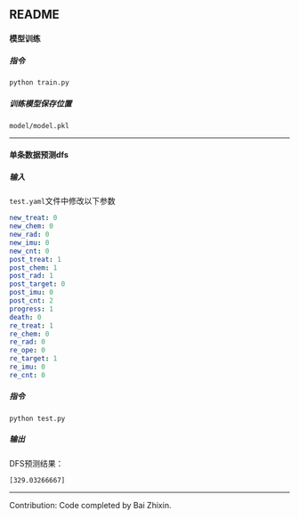 ## README

#### 模型训练

##### 指令

```bash
python train.py
```

##### 训练模型保存位置

```
model/model.pkl
```

---

#### 单条数据预测dfs

##### 输入

`test.yaml`文件中修改以下参数

```yaml
new_treat: 0
new_chem: 0
new_rad: 0
new_imu: 0
new_cnt: 0
post_treat: 1
post_chem: 1
post_rad: 1
post_target: 0
post_imu: 0
post_cnt: 2
progress: 1
death: 0
re_treat: 1
re_chem: 0
re_rad: 0
re_ope: 0
re_target: 1
re_imu: 0
re_cnt: 0
```

##### 指令

```
python test.py
```

##### 输出

DFS预测结果：

```
[329.03266667]
```

---

Contribution: Code completed by Bai Zhixin.
